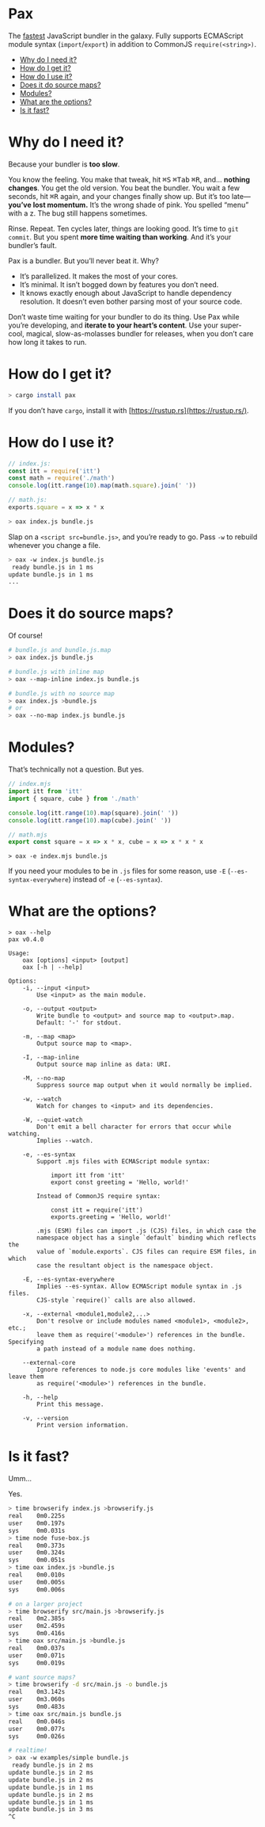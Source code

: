 # Pax

The [fastest](#is-it-fast) JavaScript bundler in the galaxy. Fully supports ECMAScript module syntax (`import`/`export`) in addition to CommonJS `require(<string>)`.

- [Why do I need it?](#why-do-i-need-it)
- [How do I get it?](#how-do-i-get-it)
- [How do I use it?](#how-do-i-use-it)
- [Does it do source maps?](#does-it-do-source-maps)
- [Modules?](#modules)
- [What are the options?](#what-are-the-options)
- [Is it fast?](#is-it-fast)

# Why do I need it?

Because your bundler is **too slow**.

You know the feeling. You make that tweak, hit <kbd>⌘S</kbd> <kbd>⌘Tab</kbd> <kbd>⌘R</kbd>, and… **nothing changes**. You get the old version. You beat the bundler. You wait a few seconds, hit <kbd>⌘R</kbd> again, and your changes finally show up. But it’s too late—**you’ve lost momentum.** It’s the wrong shade of pink. You spelled “menu” with a z. The bug still happens sometimes.

Rinse. Repeat. Ten cycles later, things are looking good. It’s time to `git commit`. But you spent **more time waiting than working**. And it’s your bundler’s fault.

Pax is a bundler. But you’ll never beat it. Why?

- It’s parallelized. It makes the most of your cores.
- It’s minimal. It isn’t bogged down by features you don’t need.
- It knows exactly enough about JavaScript to handle dependency resolution. It doesn’t even bother parsing most of your source code.

Don’t waste time waiting for your bundler to do its thing. Use Pax while you’re developing, and **iterate to your heart’s content**. Use your super-cool, magical, slow-as-molasses bundler for releases, when you don’t care how long it takes to run.

# How do I get it?

```sh
> cargo install pax
```

If you don’t have `cargo`, install it with [https://rustup.rs](https://rustup.rs/).

# How do I use it?

```js
// index.js:
const itt = require('itt')
const math = require('./math')
console.log(itt.range(10).map(math.square).join(' '))

// math.js:
exports.square = x => x * x
```

```sh
> oax index.js bundle.js
```

Slap on a `<script src=bundle.js>`, and you’re ready to go. Pass `-w` to rebuild whenever you change a file.

```sh
> oax -w index.js bundle.js
 ready bundle.js in 1 ms
update bundle.js in 1 ms
...
```

# Does it do source maps?

Of course!

```sh
# bundle.js and bundle.js.map
> oax index.js bundle.js

# bundle.js with inline map
> oax --map-inline index.js bundle.js

# bundle.js with no source map
> oax index.js >bundle.js
# or
> oax --no-map index.js bundle.js
```

# Modules?

That’s technically not a question. But yes.

```js
// index.mjs
import itt from 'itt'
import { square, cube } from './math'

console.log(itt.range(10).map(square).join(' '))
console.log(itt.range(10).map(cube).join(' '))

// math.mjs
export const square = x => x * x, cube = x => x * x * x
```

```
> oax -e index.mjs bundle.js
```

If you need your modules to be in `.js` files for some reason, use `-E` (`--es-syntax-everywhere`) instead of `-e` (`--es-syntax`).

# What are the options?

```
> oax --help
pax v0.4.0

Usage:
    oax [options] <input> [output]
    oax [-h | --help]

Options:
    -i, --input <input>
        Use <input> as the main module.

    -o, --output <output>
        Write bundle to <output> and source map to <output>.map.
        Default: '-' for stdout.

    -m, --map <map>
        Output source map to <map>.

    -I, --map-inline
        Output source map inline as data: URI.

    -M, --no-map
        Suppress source map output when it would normally be implied.

    -w, --watch
        Watch for changes to <input> and its dependencies.

    -W, --quiet-watch
        Don't emit a bell character for errors that occur while watching.
        Implies --watch.

    -e, --es-syntax
        Support .mjs files with ECMAScript module syntax:

            import itt from 'itt'
            export const greeting = 'Hello, world!'

        Instead of CommonJS require syntax:

            const itt = require('itt')
            exports.greeting = 'Hello, world!'

        .mjs (ESM) files can import .js (CJS) files, in which case the
        namespace object has a single `default` binding which reflects the
        value of `module.exports`. CJS files can require ESM files, in which
        case the resultant object is the namespace object.

    -E, --es-syntax-everywhere
        Implies --es-syntax. Allow ECMAScript module syntax in .js files.
        CJS-style `require()` calls are also allowed.

    -x, --external <module1,module2,...>
        Don't resolve or include modules named <module1>, <module2>, etc.;
        leave them as require('<module>') references in the bundle. Specifying
        a path instead of a module name does nothing.

    --external-core
        Ignore references to node.js core modules like 'events' and leave them
        as require('<module>') references in the bundle.

    -h, --help
        Print this message.

    -v, --version
        Print version information.
```

# Is it fast?

Umm…

Yes.

```sh
> time browserify index.js >browserify.js
real    0m0.225s
user    0m0.197s
sys     0m0.031s
> time node fuse-box.js
real    0m0.373s
user    0m0.324s
sys     0m0.051s
> time oax index.js >bundle.js
real    0m0.010s
user    0m0.005s
sys     0m0.006s

# on a larger project
> time browserify src/main.js >browserify.js
real    0m2.385s
user    0m2.459s
sys     0m0.416s
> time oax src/main.js >bundle.js
real    0m0.037s
user    0m0.071s
sys     0m0.019s

# want source maps?
> time browserify -d src/main.js -o bundle.js
real    0m3.142s
user    0m3.060s
sys     0m0.483s
> time oax src/main.js bundle.js
real    0m0.046s
user    0m0.077s
sys     0m0.026s

# realtime!
> oax -w examples/simple bundle.js
 ready bundle.js in 2 ms
update bundle.js in 2 ms
update bundle.js in 2 ms
update bundle.js in 1 ms
update bundle.js in 2 ms
update bundle.js in 1 ms
update bundle.js in 3 ms
^C
```
